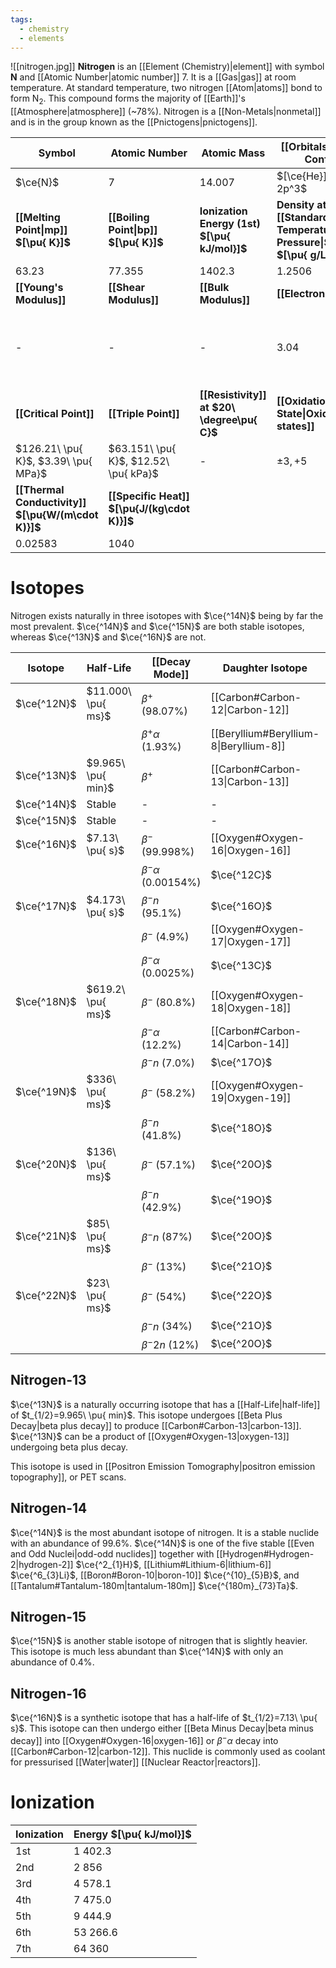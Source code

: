 ```yaml
---
tags:
  - chemistry
  - elements
---
```

![[nitrogen.jpg]]
**Nitrogen** is an [[Element (Chemistry)|element]] with symbol **N** and [[Atomic Number|atomic number]] 7. It is a [[Gas|gas]] at room temperature. At standard temperature, two nitrogen [[Atom|atoms]] bond to form $\text{N}_{2}$. This compound forms the majority of [[Earth]]'s [[Atmosphere|atmosphere]] (~$78\%$). Nitrogen is a [[Non-Metals|nonmetal]] and is in the group known as the [[Pnictogens|pnictogens]].

| **Symbol**                                         | **Atomic Number**                            | **Atomic Mass**                              | **[[Orbitals\|Electron Config.]]**                                           | **Phase**                                                                 |
| -------------------------------------------------- | -------------------------------------------- | -------------------------------------------- | ---------------------------------------------------------------------------- | ------------------------------------------------------------------------- |
| $\ce{N}$                                           | $7$                                          | $14.007$                                     | $[\ce{He}]\ 2s^2\ 2p^3$                                                      | solid                                                                     |
| **[[Melting Point\|mp]] $[\pu{ K}]$**              | **[[Boiling Point\|bp]] $[\pu{ K}]$**        | **Ionization Energy (1st) $[\pu{ kJ/mol}]$** | **Density at [[Standard Temperature and Pressure\|STP]]** **$[\pu{ g/L }]$** | **Atomic Radius**                                                         |
| $63.23$                                            | $77.355$                                     | $1402.3$                                     | $1.2506$                                                                     | $56\ \pu{ pm }$                                                           |
| **[[Young's Modulus]]**                            | **[[Shear Modulus]]**                        | **[[Bulk Modulus]]**                         | **[[Electronegativity]]**                                                    | **Main [[Isotope\|isotopes]]**                                            |
| -                                                  | -                                            | -                                            | $3.04$                                                                       | $\ce{^13N}:\ \text{trace}$<br>$\ce{^14N}:\ 99.6\%$<br>$\ce{^15N}:\ 0.4\%$ |
| **[[Critical Point]]**                             | **[[Triple Point]]**                         | **[[Resistivity]] at $20\ \degree\pu{ C}$**  | **[[Oxidation State\|Oxidation states]]**                                    | **[[Electron Affinity]]**                                                 |
| $126.21\ \pu{ K}$, $3.39\ \pu{ MPa}$               | $63.151\ \pu{ K}$, $12.52\ \pu{ kPa}$        | -                                            | $\pm3, +5$                                                                   | $-6.8\ \pu{ kJ/mol}$<br>$-0.07\ \pu{ eV}$                                 |
| **[[Thermal Conductivity]] $[\pu{W/(m\cdot K)}]$** | **[[Specific Heat]] $[\pu{J/(kg\cdot K)}]$** |                                              |                                                                              |                                                                           |
| $0.02583$                                          | $1040$                                       |                                              |                                                                              |                                                                           |
# Isotopes
Nitrogen exists naturally in three isotopes with $\ce{^14N}$ being by far the most prevalent. $\ce{^14N}$ and $\ce{^15N}$ are both stable isotopes, whereas $\ce{^13N}$ and $\ce{^16N}$ are not.

| Isotope     | Half-Life          | [[Decay Mode]]                | Daughter Isotope                       | Abundance |
| ----------- | ------------------ | ----------------------------- | -------------------------------------- | --------- |
| $\ce{^12N}$ | $11.000\ \pu{ ms}$ | $\beta^+$ ($98.07\%$)         | [[Carbon#Carbon-12\|Carbon-12]]        | -         |
|             |                    | $\beta^+\alpha$ ($1.93\%$)    | [[Beryllium#Beryllium-8\|Beryllium-8]] | -         |
| $\ce{^13N}$ | $9.965\ \pu{ min}$ | $\beta^+$                     | [[Carbon#Carbon-13\|Carbon-13]]        | -         |
| $\ce{^14N}$ | Stable             | -                             | -                                      | $99.6\%$  |
| $\ce{^15N}$ | Stable             | -                             | -                                      | $0.4\%$   |
| $\ce{^16N}$ | $7.13\ \pu{ s}$    | $\beta^-$ ($99.998\%$)        | [[Oxygen#Oxygen-16\|Oxygen-16]]        | -         |
|             |                    | $\beta^-\alpha$ ($0.00154\%$) | $\ce{^12C}$                            | -         |
| $\ce{^17N}$ | $4.173\ \pu{ s}$   | $\beta^-n$ ($95.1\%$)         | $\ce{^16O}$                            | -         |
|             |                    | $\beta^-$ ($4.9\%$)           | [[Oxygen#Oxygen-17\|Oxygen-17]]        | -         |
|             |                    | $\beta^-\alpha$ ($0.0025\%$)  | $\ce{^13C}$                            | -         |
| $\ce{^18N}$ | $619.2\ \pu{ ms}$  | $\beta^-$ ($80.8\%$)          | [[Oxygen#Oxygen-18\|Oxygen-18]]        | -         |
|             |                    | $\beta^-\alpha$ ($12.2\%$)    | [[Carbon#Carbon-14\|Carbon-14]]        | -         |
|             |                    | $\beta^-n$ ($7.0\%$)          | $\ce{^17O}$                            | -         |
| $\ce{^19N}$ | $336\ \pu{ ms}$    | $\beta^-$ ($58.2\%$)          | [[Oxygen#Oxygen-19\|Oxygen-19]]        | -         |
|             |                    | $\beta^-n$ ($41.8\%$)         | $\ce{^18O}$                            | -         |
| $\ce{^20N}$ | $136\ \pu{ ms}$    | $\beta^-$ ($57.1\%$)          | $\ce{^20O}$                            | -         |
|             |                    | $\beta^-n$ ($42.9\%$)         | $\ce{^19O}$                            | -         |
| $\ce{^21N}$ | $85\ \pu{ ms}$     | $\beta^-n$ ($87\%$)           | $\ce{^20O}$                            | -         |
|             |                    | $\beta^-$ ($13\%$)            | $\ce{^21O}$                            | -         |
| $\ce{^22N}$ | $23\ \pu{ ms}$     | $\beta^-$ ($54\%$)            | $\ce{^22O}$                            | -         |
|             |                    | $\beta^-n$ ($34\%$)           | $\ce{^21O}$                            | -         |
|             |                    | $\beta^-2n$ ($12\%$)          | $\ce{^20O}$                            | -         |

## Nitrogen-13
$\ce{^13N}$ is a naturally occurring isotope that has a [[Half-Life|half-life]] of $t_{1/2}=9.965\ \pu{ min}$. This isotope undergoes [[Beta Plus Decay|beta plus decay]] to produce [[Carbon#Carbon-13|carbon-13]]. $\ce{^13N}$ can be a product of [[Oxygen#Oxygen-13|oxygen-13]] undergoing beta plus decay.

This isotope is used in [[Positron Emission Tomography|positron emission topography]], or PET scans.
## Nitrogen-14
$\ce{^14N}$ is the most abundant isotope of nitrogen. It is a stable nuclide with an abundance of $99.6\%$. $\ce{^14N}$ is one of the five stable [[Even and Odd Nuclei|odd-odd nuclides]] together with [[Hydrogen#Hydrogen-2|hydrogen-2]] $\ce{^2_{1}H}$, [[Lithium#Lithium-6|lithium-6]] $\ce{^6_{3}Li}$, [[Boron#Boron-10|boron-10]] $\ce{^{10}_{5}B}$, and [[Tantalum#Tantalum-180m|tantalum-180m]] $\ce{^{180m}_{73}Ta}$.
## Nitrogen-15
$\ce{^15N}$ is another stable isotope of nitrogen that is slightly heavier. This isotope is much less abundant than $\ce{^14N}$ with only an abundance of $0.4\%$. 
## Nitrogen-16
$\ce{^16N}$ is a synthetic isotope that has a half-life of $t_{1/2}=7.13\ \pu{ s}$. This isotope can then undergo either [[Beta Minus Decay|beta minus decay]] into [[Oxygen#Oxygen-16|oxygen-16]] or $\beta^-\alpha$ decay into [[Carbon#Carbon-12|carbon-12]]. This nuclide is commonly used as coolant for pressurised [[Water|water]] [[Nuclear Reactor|reactors]].
# Ionization
| Ionization | Energy $[\pu{ kJ/mol}]$ |
| ---------- | ----------------------- |
| 1st        | $1\ 402.3$              |
| 2nd        | $2\ 856$                |
| 3rd        | $4\ 578.1$              |
| 4th        | $7\ 475.0$              |
| 5th        | $9\ 444.9$              |
| 6th        | $53\ 266.6$             |
| 7th        | $64\ 360$               |
